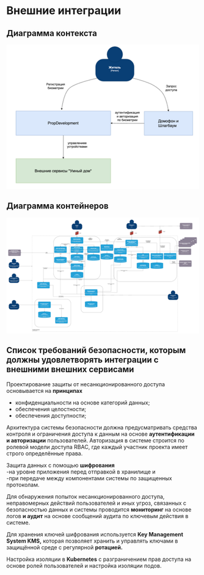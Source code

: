 # Внешние интеграции

## Диаграмма контекста      
[<img src="context.png" width="600"/>](context.png)            

## Диаграмма контейнеров        
[<img src="container.png" width="1200"/>](container.png)        

## Список требований безопасности, которым должны удовлетворять интеграции с внешними внешних сервисами         

Проектирование защиты от несанкционированного доступа основывается на **принципах**             
- конфиденциальности на основе категорий данных;      
- обеспечения целостности;        
- обеспечения доступности;    

Архитектура системы безопасности должна предусматривать средства контроля и ограничения доступа к данным 
на основе **аутентификации и авторизации** пользователей. 
Авторизация в системе строится по ролевой модели доступа RBAC, где каждый участник проекта имеет строго определённые права.     

Защита данных с помощью **шифрования**      
-на уровне приложения перед отправкой в хранилище и     
-при передаче между компонентами системы по защищенных протоколам.      

Для обнаружения попыток несанкционированного доступа, неправомерных действий пользователей и иных угроз, 
связанных с безопасностью данных и системы проводится **мониторинг** на основе логов **и аудит** 
на основе сообщений аудита по ключевым действия в системе.      

Для хранения ключей шифрования используется **Key Management System KMS,** которая позволяет хранить и управлять ключами 
в защищённой среде с регулярной **ротацией.**       

Настройка изоляции в **Kubernetes** с разграничением прав доступа на основе ролей пользователей и настройка изоляции подов.         